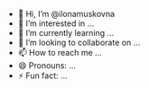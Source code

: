 - 👋 Hi, I’m @ilonamuskovna
- 👀 I’m interested in ...
- 🌱 I’m currently learning ...
- 💞️ I’m looking to collaborate on ...
- 📫 How to reach me ...
- 😄 Pronouns: ...
- ⚡ Fun fact: ...

<!---
ilonamuskovna/ilonamuskovna is a ✨ special ✨ repository because its `README.md` (this file) appears on your GitHub profile.
You can click the Preview link to take a look at your changes.
--->
